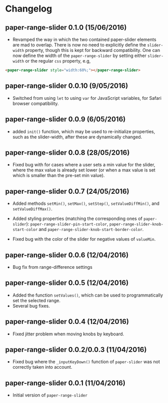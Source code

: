 # Changelog

## paper-range-slider 0.1.0 (15/06/2016)

- Revamped the way in which the two contained paper-slider elements are mad to overlap. There is now no need to explicitly define the `slider-width` property, though this is kept for backward compatibility. One can now define the width of the `paper-range-slider` by setting either `slider-width` or the regular `css` property, e.g,
```html
<paper-range-slider style="width:60%;"></paper-range-slider>
```

## paper-range-slider 0.0.10 (9/05/2016)

- Switched from using `let` to using `var` for JavaScript variables, for Safari browser compatibility.

## paper-range-slider 0.0.9 (6/05/2016)

- added `init()` function, which may be used to re-initialize properties, such as the slider-width, after these are dynamically changed.

## paper-range-slider 0.0.8 (28/05/2016)

- Fixed bug with for cases where a user sets a min value for the slider, where the max value is already set lower (or when a max value is set which is smaller than the pre-set min value).

## paper-range-slider 0.0.7 (24/05/2016)

- Added methods `setMin()`, `setMax()`, `setStep()`, `setValueDiffMin()`, and `setValueDiffMax()`.

- Added styling properties (matching the corresponding ones of `paper-slider`): `paper-range-slider-pin-start-color`, `paper-range-slider-knob-start-color` and `paper-range-slider-knob-start-border-color`.

- Fixed bug with the color of the slider for negative values of `valueMin`.

## paper-range-slider 0.0.6 (12/04/2016)

- Bug fix from range-difference settings

## paper-range-slider 0.0.5 (12/04/2016)

- Added the function `setValues()`, which can be used to programmatically set the selected range.
- Several bug fixes.

## paper-range-slider 0.0.4 (12/04/2016)

- Fixed jitter problem when moving knobs by keyboard.

## paper-range-slider 0.0.2/0.0.3 (11/04/2016)

- Fixed bug where the `_inputKeyDown()` function of `paper-slider` was not correctly taken into account.

## paper-range-slider 0.0.1 (11/04/2016)

- Initial version of `paper-range-slider`

